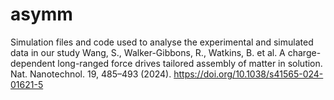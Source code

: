 # asymm

Simulation files and code used to analyse the experimental and simulated data in our study Wang, S., Walker-Gibbons, R., Watkins, B. et al. A charge-dependent long-ranged force drives tailored assembly of matter in solution. Nat. Nanotechnol. 19, 485–493 (2024). https://doi.org/10.1038/s41565-024-01621-5
